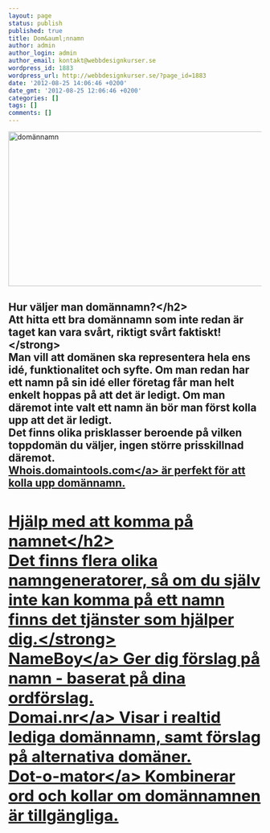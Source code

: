 ```yaml
---
layout: page
status: publish
published: true
title: Dom&auml;nnamn
author: admin
author_login: admin
author_email: kontakt@webbdesignkurser.se
wordpress_id: 1883
wordpress_url: http://webbdesignkurser.se/?page_id=1883
date: '2012-08-25 14:06:46 +0200'
date_gmt: '2012-08-25 12:06:46 +0200'
categories: []
tags: []
comments: []
---
```

<p><img src="http:&#47;&#47;webbdesignkurser.se&#47;wp-content&#47;uploads&#47;2012&#47;08&#47;doman.png" alt="dom&auml;nnamn" title="" width="700" height="308" class="alignnone size-full wp-image-1944" &#47;></p>
<h2>Hur v&auml;ljer man dom&auml;nnamn?<&#47;h2><br />
<strong>Att hitta ett bra dom&auml;nnamn som inte redan &auml;r taget kan vara sv&aring;rt, riktigt sv&aring;rt faktiskt!<&#47;strong><br />
Man vill att dom&auml;nen ska representera hela ens id&eacute;, funktionalitet och syfte. Om man redan har ett namn p&aring; sin id&eacute; eller f&ouml;retag f&aring;r man helt enkelt hoppas p&aring; att det &auml;r ledigt. Om man d&auml;remot inte valt ett namn &auml;n b&ouml;r man f&ouml;rst kolla upp att det &auml;r ledigt.<br />
Det finns olika prisklasser beroende p&aring; vilken toppdom&auml;n du v&auml;ljer, ingen st&ouml;rre prisskillnad d&auml;remot.<br />
<a href="http:&#47;&#47;whois.domaintools.com&#47;" target="_blank">Whois.domaintools.com<&#47;a> &auml;r perfekt f&ouml;r att kolla upp dom&auml;nnamn.</p>
<h2>Hj&auml;lp med att komma p&aring; namnet<&#47;h2><br />
<strong>Det finns flera olika namngeneratorer, s&aring; om du sj&auml;lv inte kan komma p&aring; ett namn finns det tj&auml;nster som hj&auml;lper dig.<&#47;strong><br />
<a href="http:&#47;&#47;www.nameboy.com&#47;" target="_blank">NameBoy<&#47;a> Ger dig f&ouml;rslag p&aring; namn - baserat p&aring; dina ordf&ouml;rslag.<br />
<a href="http:&#47;&#47;domai.nr&#47;" target="_blank">Domai.nr<&#47;a> Visar i realtid lediga dom&auml;nnamn, samt f&ouml;rslag p&aring; alternativa dom&auml;ner.<br />
<a href="http:&#47;&#47;www.dotomator.com&#47;">Dot-o-mator<&#47;a> Kombinerar ord och kollar om dom&auml;nnamnen &auml;r tillg&auml;ngliga.</p>
